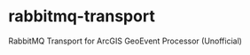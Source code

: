 rabbitmq-transport
==================

RabbitMQ Transport for ArcGIS GeoEvent Processor (Unofficial)
